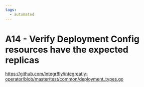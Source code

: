 ```yaml
---
tags:
  - automated
---
```


# A14 - Verify Deployment Config resources have the expected replicas

https://github.com/integr8ly/integreatly-operator/blob/master/test/common/deployment_types.go
